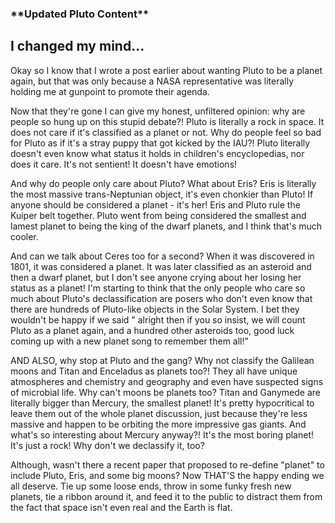 ### \*\*Updated Pluto Content\*\*

## I changed my mind...

Okay so I know that I wrote a post earlier about wanting Pluto to be a planet again, but that was only because a NASA
representative was literally holding me at gunpoint to promote their agenda.

Now that they're gone I can give my honest, unfiltered opinion: why are people so hung up on this stupid debate?! Pluto
is literally a rock in space. It does not care if it's classified as a planet or not. Why do people feel so bad for
Pluto as if it's a stray puppy that got kicked by the IAU?! Pluto literally doesn't even know what status it holds in
children's encyclopedias, nor does it care. It's not sentient! It doesn't have emotions!

And why do people only care about Pluto? What about Eris? Eris is literally the most massive trans-Neptunian object,
it's even chonkier than Pluto! If anyone should be considered a planet - it's her! Eris and Pluto rule the Kuiper belt
together. Pluto went from being considered the smallest and lamest planet to being the king of the dwarf planets, and I
think that's much cooler.

And can we talk about Ceres too for a second? When it was discovered in 1801, it was considered a planet. It was later
classified as an asteroid and then a dwarf planet, but I don't see anyone crying about her losing her status as a
planet! I'm starting to think that the only people who care so much about Pluto's declassification are posers who don't
even know that there are hundreds of Pluto-like objects in the Solar System. I bet they wouldn't be happy if we said "
alright then if you so insist, we will count Pluto as a planet again, and a hundred other asteroids too, good luck
coming up with a new planet song to remember them all!"

AND ALSO, why stop at Pluto and the gang? Why not classify the Galilean moons and Titan and Enceladus as planets too?!
They all have unique atmospheres and chemistry and geography and even have suspected signs of microbial life. Why can't
moons be planets too? Titan and Ganymede are literally bigger than Mercury, the smallest planet! It's pretty
hypocritical to leave them out of the whole planet discussion, just because they're less massive and happen to be
orbiting the more impressive gas giants. And what's so interesting about Mercury anyway?! It's the most boring planet!
It's just a rock! Why don't we declassify it, too?

Although, wasn't there a recent paper that proposed to re-define "planet" to include Pluto, Eris, and some big moons?
Now THAT'S the happy ending we all deserve. Tie up some loose ends, throw in some funky fresh new planets, tie a ribbon
around it, and feed it to the public to distract them from the fact that space isn't even real and the Earth is flat.
